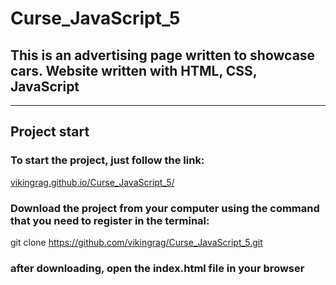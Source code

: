 # **Curse_JavaScript_5**

## This is an advertising page written to showcase cars. Website written with HTML, CSS, JavaScript
___



## Project start

### To start the project, just follow the link:
[vikingrag.github.io/Curse_JavaScript_5/](vikingrag.github.io/Curse_JavaScript_5/)
### Download the project from your computer using the command that you need to register in the terminal:
git clone https://github.com/vikingrag/Curse_JavaScript_5.git
### after downloading, open the **index.html** file in your browser
